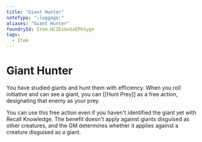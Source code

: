 ```yaml
---
title: "Giant Hunter"
noteType: ":luggage:"
aliases: "Giant Hunter"
foundryId: Item.HCZEsGwSaEPkSygo
tags:
  - Item
---
```


# Giant Hunter

You have studied giants and hunt them with efficiency. When you roll initiative and can see a giant, you can [[Hunt Prey]] as a free action, designating that enemy as your prey.

You can use this free action even if you haven't identified the giant yet with Recall Knowledge. The benefit doesn't apply against giants disguised as other creatures, and the GM determines whether it applies against a creature disguised as a giant.
